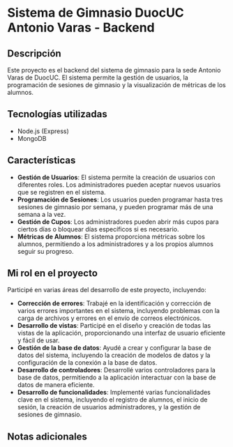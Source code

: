 # Sistema de Gimnasio DuocUC Antonio Varas - Backend

## Descripción

Este proyecto es el backend del sistema de gimnasio para la sede Antonio Varas de DuocUC. El sistema permite la gestión de usuarios, la programación de sesiones de gimnasio y la visualización de métricas de los alumnos.

## Tecnologías utilizadas

- Node.js (Express)
- MongoDB

## Características

- **Gestión de Usuarios**: El sistema permite la creación de usuarios con diferentes roles. Los administradores pueden aceptar nuevos usuarios que se registren en el sistema.
- **Programación de Sesiones**: Los usuarios pueden programar hasta tres sesiones de gimnasio por semana, y pueden programar más de una semana a la vez.
- **Gestión de Cupos**: Los administradores pueden abrir más cupos para ciertos días o bloquear días específicos si es necesario.
- **Métricas de Alumnos**: El sistema proporciona métricas sobre los alumnos, permitiendo a los administradores y a los propios alumnos seguir su progreso.

## Mi rol en el proyecto

Participé en varias áreas del desarrollo de este proyecto, incluyendo:

- **Corrección de errores**: Trabajé en la identificación y corrección de varios errores importantes en el sistema, incluyendo problemas con la carga de archivos y errores en el envío de correos electrónicos.
- **Desarrollo de vistas**: Participé en el diseño y creación de todas las vistas de la aplicación, proporcionando una interfaz de usuario eficiente y fácil de usar.
- **Gestión de la base de datos**: Ayudé a crear y configurar la base de datos del sistema, incluyendo la creación de modelos de datos y la configuración de la conexión a la base de datos.
- **Desarrollo de controladores**: Desarrollé varios controladores para la base de datos, permitiendo a la aplicación interactuar con la base de datos de manera eficiente.
- **Desarrollo de funcionalidades**: Implementé varias funcionalidades clave en el sistema, incluyendo el registro de alumnos, el inicio de sesión, la creación de usuarios administradores, y la gestión de sesiones de gimnasio.

## Notas adicionales

